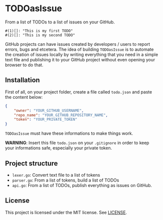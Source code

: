 # TODOasIssue
From a list of TODOs to a list of issues on your GitHub.

```
#(1)[]: "This is my first TODO"
#(2)[]: "This is my second TODO"
```

GitHub projects can have issues created by developers / users to report errors, bugs and etcetera. The idea of building `TODOasIssue` is to automate the creation of issues locally by writing everything that you need in a simple text file and publishing it to your GitHub project without even opening your browser to do that.

## Installation
First of all, on your project folder, create a file called `todo.json` and paste the content below:

```json
{
    "owner": "YOUR_GITHUB_USERNAME",
    "repo_name": "YOUR_GITHUB_REPOSITORY_NAME",
    "token": "YOUR_PRIVATE_TOKEN"
}
```

`TODOasIssue` must have these informations to make things work.

**WARNING**: Insert this file `todo.json` on your `.gitignore` in order to keep your informations safe, especially your private token.

## Project structure

- `lexer.go`: Convert text file to a list of tokens
- `parser.go`: From a list of tokens, build a list of TODOs
- `api.go`: From a list of TODOs, publish everything as issues on GitHub.

## License
This project is licensed under the MIT license. See [LICENSE](LICENSE).
